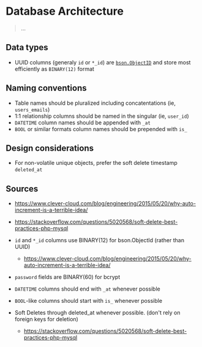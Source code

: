 # Database Architecture

> ...

## Data types

[objectid]: https://docs.mongodb.com/manual/reference/method/ObjectId/

- UUID columns (generaly `id` or `*_id`) are [`bson.ObjectID`][objectid] and
  store most efficiently as `BINARY(12)` format

## Naming conventions

- Table names should be pluralized including concatentations (ie, `users_emails`)
- 1:1 relationship columns should be named in the singular (ie, `user_id`)
- `DATETIME` column names should be appended with `_at`
- `BOOL` or similar formats column names should be prepended with `is_`

## Design considerations

- For non-volatile unique objects, prefer the soft delete timestamp `deleted_at`

## Sources

- https://www.clever-cloud.com/blog/engineering/2015/05/20/why-auto-increment-is-a-terrible-idea/
- https://stackoverflow.com/questions/5020568/soft-delete-best-practices-php-mysql

- `id` and `*_id` columns use BINARY(12) for bson.ObjectId (rather than UUID)
  - https://www.clever-cloud.com/blog/engineering/2015/05/20/why-auto-increment-is-a-terrible-idea/
- `password` fields are BINARY(60) for bcrypt
- `DATETIME` columns should end with `_at` whenever possible
- `BOOL`-like columns should start with `is_` whenever possible
- Soft Deletes through deleted_at whenever possible. (don't rely on foreign keys for deletion)
  - https://stackoverflow.com/questions/5020568/soft-delete-best-practices-php-mysql
